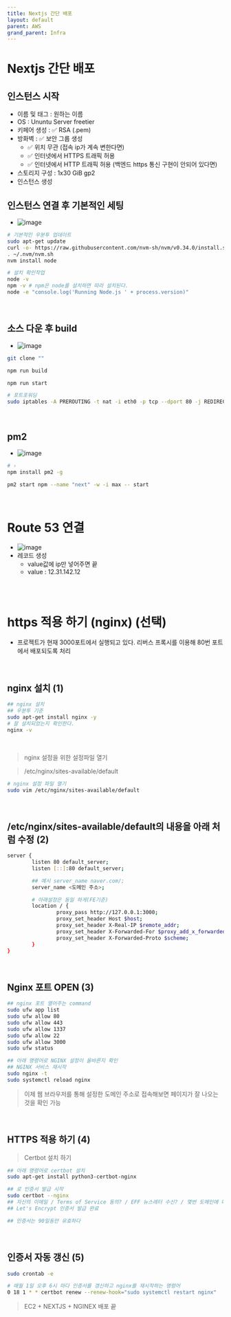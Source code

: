 ```yaml
---
title: Nextjs 간단 배포
layout: default
parent: AWS
grand_parent: Infra
---
```



# Nextjs 간단 배포

## 인스턴스 시작

- 이름 및 태그 : 원하는 이름
- OS : Ununtu Server freetier
- 키페어 생성 : ✅ RSA (.pem)
- 방화벽 : ✅ 보안 그룹 생성
  - ✅ 위치 무관 (접속 ip가 계속 변한다면)
  - ✅ 인터넷에서 HTTPS 트래픽 허용
  - ✅ 인터넷에서 HTTP 트래픽 허용
    (백엔드 https 통신 구현이 안되어 있다면)
- 스토리지 구성 : 1x30 GiB gp2
- 인스턴스 생성

## 인스턴스 연결 후 기본적인 세팅

- ![image](../../image/d63.png)

```bash
# 기본적인 우분투 업데이트
sudo apt-get update
curl -o- https://raw.githubusercontent.com/nvm-sh/nvm/v0.34.0/install.sh | bash
. ~/.nvm/nvm.sh
nvm install node

# 설치 확인작업
node -v
npm -v # npm은 node를 설치하면 따라 설치된다.
node -e "console.log('Running Node.js ' + process.version)"
```

<br />

## 소스 다운 후 build

- ![image](../../image/d64.png)

```bash
git clone ""

npm run build

npm run start

# 포트포워딩
sudo iptables -A PREROUTING -t nat -i eth0 -p tcp --dport 80 -j REDIRECT --to-port 3000
```

<br />

## pm2

- ![image](../../image/d65.png)

```bash
# ›
npm install pm2 -g

pm2 start npm --name "next" -w -i max -- start
```

<br />

# Route 53 연결

- ![image](../../image/d67.png)
- 레코드 생성
  - value값에 ip만 넣어주면 끝
  - value : 12.31.142.12

<br />
<br />

# https 적용 하기 (nginx) (선택)

- 프로젝트가 현재 3000포트에서 실행되고 있다. 리버스 프록시를 이용해 80번 포트에서 배포되도록 처리

<br />

## nginx 설치 (1)

```bash
## nginx 설치
## 우분투 기준
sudo apt-get install nginx -y
# 잘 설치되었는지 확인한다.
nginx -v
```

<br />

> nginx 설정을 위한 설정파일 열기

> /etc/nginx/sites-available/default

```bash
# nginx 설정 파일 열기
sudo vim /etc/nginx/sites-available/default
```

<br />

## /etc/nginx/sites-available/default의 내용을 아래 처럼 수정 (2)

```bash
server {
        listen 80 default_server;
        listen [::]:80 default_server;

        ## 예시 server_name naver.com/;
        server_name <도메인 주소>;

        # 아래설정은 동일 하게(FE기준)
        location / {
                proxy_pass http://127.0.0.1:3000;
                proxy_set_header Host $host;
                proxy_set_header X-Real-IP $remote_addr;
                proxy_set_header X-Forwarded-For $proxy_add_x_forwarded_for;
                proxy_set_header X-Forwarded-Proto $scheme;
        }
}
```

<br />

## Nginx 포트 OPEN (3)

```bash
## nginx 포트 열어주는 command
sudo ufw app list
sudo ufw allow 80
sudo ufw allow 443
sudo ufw allow 1337
sudo ufw allow 22
sudo ufw allow 3000
sudo ufw status

## 아래 명령어로 NGINX 설정이 올바른지 확인
## NGINX 서비스 재시작
sudo nginx -t
sudo systemctl reload nginx
```

> 이제 웹 브라우저를 통해 설정한 도메인 주소로 접속해보면 페이지가 잘 나오는 것을 확인 가능

<br />

## HTTPS 적용 하기 (4)

> Certbot 설치 하기

```bash
## 아래 명령어로 certbot 설치
sudo apt-get install python3-certbot-nginx

## 로 인증서 발급 시작
sudo certbot --nginx
## 자신의 이메일 / Terms of Service 동의? / EFF 뉴스레터 수신? / 몇번 도메인에 대해 인증서를 받을지? 1->1입력
## Let's Encrypt 인증서 발급 완료

## 인증서는 90일동안 유효하다
```

<br />

## 인증서 자동 갱신 (5)

```bash
sudo crontab -e

# 매월 1일 오후 6시 마다 인증서를 갱신하고 nginx를 재시작하는 명령어
0 18 1 * * certbot renew --renew-hook="sudo systemctl restart nginx"
```

> EC2 + NEXTJS + NGINEX 배포 끝
